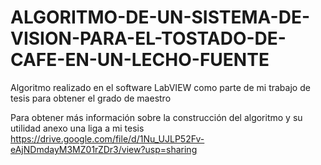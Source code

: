# ALGORITMO-DE-UN-SISTEMA-DE-VISION-PARA-EL-TOSTADO-DE-CAFE-EN-UN-LECHO-FUENTE
Algoritmo realizado en el software LabVIEW  como parte de mi trabajo de tesis para obtener el grado de maestro

Para obtener más información sobre la construcción del algoritmo y su utilidad anexo una liga a mi tesis https://drive.google.com/file/d/1Nu_UJLP52Fv-eAjNDmdayM3MZ01rZDr3/view?usp=sharing
